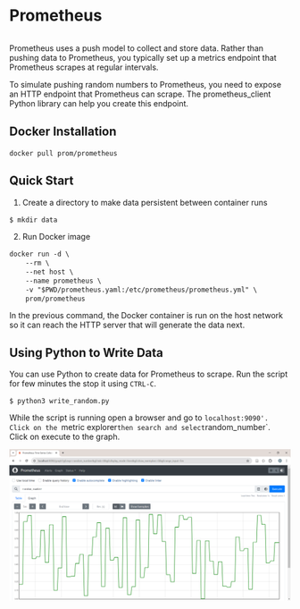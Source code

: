 # Prometheus

```

```

Prometheus uses a push model to collect and store data. 
Rather than pushing data to Prometheus, you typically set up a metrics endpoint that Prometheus scrapes at regular intervals.

To simulate pushing random numbers to Prometheus, you need to expose an HTTP endpoint that Prometheus can scrape. The prometheus_client Python library can help you create this endpoint.


## Docker Installation

```
docker pull prom/prometheus
```

## Quick Start

1. Create a directory to make data persistent between container runs

```
$ mkdir data
```
 
2. Run Docker image


```
docker run -d \
    --rm \
    --net host \
    --name prometheus \
    -v "$PWD/prometheus.yaml:/etc/prometheus/prometheus.yml" \
    prom/prometheus
```

In the previous command, the Docker container is run on the host network so it can reach the HTTP server that will generate the data next.


## Using Python to Write Data

You can use Python to create data for Prometheus to scrape. Run the script for few minutes the stop it using `CTRL-C`.

```
$ python3 write_random.py
```

While the script is running open a browser and go to `localhost:9090'. Click on the `metric explorer` then search and select `random_number`. Click on execute to the graph.
 

![Screenshot](prometheus.png)
